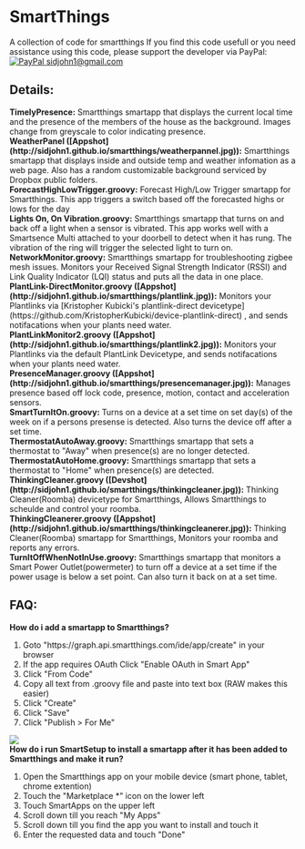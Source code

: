 SmartThings
=====================

A collection of code for smartthings
If you find this code usefull or you need assistance using this code, please support the developer via PayPal:<br/> [![PayPal](https://www.paypalobjects.com/en_US/i/btn/btn_donate_SM.gif) sidjohn1@gmail.com](https://www.paypal.com/cgi-bin/webscr?cmd=_s-xclick&hosted_button_id=XKDRYZ3RUNR9Y)

<h2>Details:</h2>
<b>TimelyPresence:</b> Smartthings smartapp that displays the current local time and the presence of the members of the house as the background. Images change from greyscale to color indicating presence.<br>
<b>WeatherPanel ([Appshot](http://sidjohn1.github.io/smartthings/weatherpannel.jpg)):</b> Smartthings smartapp that displays inside and outside temp and weather infomation as a web page. Also has a random customizable background serviced by Dropbox public folders.<br>
<b>ForecastHighLowTrigger.groovy:</b> Forecast High/Low Trigger smartapp for Smartthings. This app triggers a switch based off the forecasted highs or lows for the day<br>
<b>Lights On, On Vibration.groovy:</b> Smartthings smartapp that turns on and back off a light when a sensor is vibrated. This app works well with a Smartsence Multi attached to your doorbell to detect when it has rung. The vibration of the ring will trigger the selected light to turn on.<br>
<b>NetworkMonitor.groovy:</b> Smartthings smartapp for troubleshooting zigbee mesh issues. Monitors your Received Signal Strength Indicator (RSSI) and Link Quality Indicator (LQI) status and puts all the data in one place.<br>
<b>PlantLink-DirectMonitor.groovy ([Appshot](http://sidjohn1.github.io/smartthings/plantlink.jpg)):</b> Monitors your Plantlinks via [Kristopher Kubicki's plantlink-direct devicetype](https://github.com/KristopherKubicki/device-plantlink-direct) , and sends notifacations when your plants need water.<br>
<b>PlantLinkMonitor2.groovy ([Appshot](http://sidjohn1.github.io/smartthings/plantlink2.jpg)):</b> Monitors your Plantlinks via the default PlantLink Devicetype, and sends notifacations when your plants need water.<br>
<b>PresenceManager.groovy ([Appshot](http://sidjohn1.github.io/smartthings/presencemanager.jpg)):</b> Manages presence based off lock code, presence, motion, contact and acceleration sensors.<br>
<b>SmartTurnItOn.groovy:</b> Turns on a device at a set time on set day(s) of the week on if a persons presense is detected. Also turns the device off after a set time.<br>
<b>ThermostatAutoAway.groovy:</b> Smartthings smartapp that sets a thermostat to "Away" when presence(s) are no longer detected.<br>
<b>ThermostatAutoHome.groovy:</b> Smartthings smartapp that sets a thermostat to "Home" when presence(s) are detected.<br>
<b>ThinkingCleaner.groovy ([Devshot](http://sidjohn1.github.io/smartthings/thinkingcleaner.jpg)):</b> Thinking Cleaner(Roomba) devicetype for Smartthings, Allows Smartthings to scheulde and control your roomba.<br>
<b>ThinkingCleanerer.groovy ([Appshot](http://sidjohn1.github.io/smartthings/thinkingcleanerer.jpg)):</b> Thinking Cleaner(Roomba) smartapp for Smartthings, Monitors your roomba and reports any errors.<br>
<b>TurnItOffWhenNotInUse.groovy:</b> Smartthings smartapp that monitors a Smart Power Outlet(powermeter) to turn off a device at a set time if the power usage is below a set point. Can also turn it back on at a set time.<br>

<h2>FAQ:</h2>
<b>How do i add a smartapp to Smartthings?</b>
<ol type="1">
  <li>Goto "https://graph.api.smartthings.com/ide/app/create" in your browser</li>
  <li>If the app requires OAuth Click "Enable OAuth in Smart App"</li>
  <li>Click "From Code"</li>
  <li>Copy all text from .groovy file and paste into text box (RAW makes this easier)</li>
  <li>Click "Create"</li>
  <li>Click "Save"</li>
  <li>Click "Publish > For Me"</li>
</ol>
<img src='http://sidjohn1.github.io/smartthings/smartapp.gif'><br>
<b>How do i run SmartSetup to install a smartapp after it has been added to Smartthings and make it run?</b>
<ol type="1">
  <li>Open the Smartthings app on your mobile device (smart phone, tablet, chrome extention)</li>
  <li>Touch the "Marketplace *" icon on the lower left </li>
  <li>Touch SmartApps on the upper left </li>  
  <li>Scroll down till you reach "My Apps"</li>
  <li>Scroll down till you find the app you want to install and touch it</li>
  <li>Enter the requested data and touch "Done"</li>
</ol>


